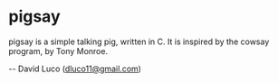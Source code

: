 pigsay
======

pigsay is a simple talking pig, written in C. It is inspired by the cowsay program, by Tony Monroe.

-- David Luco (dluco11@gmail.com)
